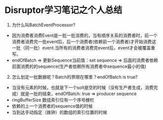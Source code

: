 # Disruptor学习笔记之个人总结


1. 为什么叫BatchEventProcessor?

  - 因为消费者消费Event是一批一批消费的，当有顺序关系的消费者时，前一个消费者消费完一批event后，后一个消费者(依赖前一个消费者)才开始消费这一批（同一批）event.当所有的消费者消费完event后，event才会被覆盖重写。
  - endOfBatch => 更新Sequence当前值：set sequence => 后面的消费者依赖前面消费的的sequence(生产者依赖所有消费者中sequence最小的值)

2. 怎么划定一批数据呢？Batch的界限在哪里？endOfBatch is true?



  - 当没有元素的时候，也就是下一个solt是空的时候（没有生产者生成，消费完成）就是一批的结束，endOfBatch: true => producer sequence
  - ringBufferSize 数组索引位有一个序号栅栏
  - 依赖的上一个消费者的sequence值的时候
  - 当到达手动指定（拨钟）的数组的索引位置的时候





















